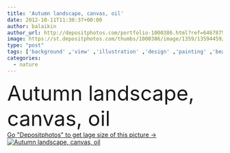 ```yaml
---
title: 'Autumn landscape, canvas, oil'
date: 2012-10-11T11:30:37+00:00
author: balaikin
author_url: http://depositphotos.com/portfolio-1000386.html?ref=64678756
image: https://st.depositphotos.com/thumbs/1000386/image/1359/13594459/api_thumb_450.jpg?forcejpeg=true
type: "post"
tags: ['background' ,'view' ,'illustration' ,'design' ,'painting' ,'beautiful' ,'day' ,'decoration' ,'art' ,'season' ,'summer' ,'beauty' ,'park' ,'nature' ,'outdoor' ,'rural' ,'water' ,'autumn' ,'leaves' ,'plants' ,'oil' ,'natural' ,'tree' ,'picture' ,'weather' ,'paint' ,'trunk' ,'river' ,'landscape' ,'trees' ,'imagination' ,'forest' ,'exhibition' ,'drawing' ,'wood' ,'canvas' ,'raster' ,'birch' ,'branches' ,'country' ,'russian' ,'handmade' ,'artist' ,'lake' ,'paints' ,'tablo' ,'registration' ,'impressionism' ,'paysage' ]
categories: 
  - nature
---
```

<div aling="center">
            <font size="60"> Autumn landscape, canvas, oil</font>   
</div>
<div>
    <a href='https://depositphotos.com/13594459/stock-photo-autumn-landscape-canvas-oil.html?ref=64678756' target=_blank > Go "Depositphotos" to get lage size of this picture ->
        <img href='https://depositphotos.com/13594459/stock-photo-autumn-landscape-canvas-oil.html?ref=64678756' src='https://st.depositphotos.com/1000386/1359/i/950/depositphotos_13594459-stock-photo-autumn-landscape-canvas-oil.jpg?forcejpeg=true' alt='Autumn landscape, canvas, oil' >
    </a>
</div>
